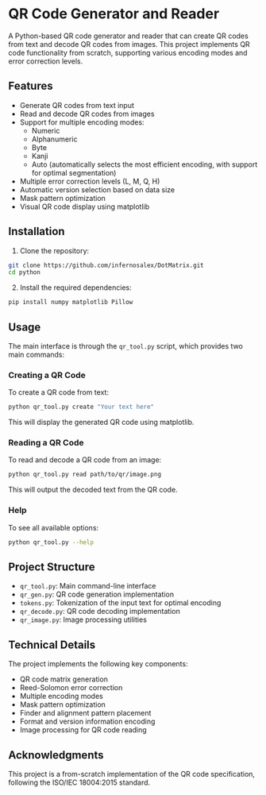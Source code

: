 # QR Code Generator and Reader

A Python-based QR code generator and reader that can create QR codes from text and decode QR codes from images. This project implements QR code functionality from scratch, supporting various encoding modes and error correction levels.

## Features

- Generate QR codes from text input
- Read and decode QR codes from images
- Support for multiple encoding modes:
  - Numeric
  - Alphanumeric
  - Byte
  - Kanji
  - Auto (automatically selects the most efficient encoding, with support for optimal segmentation)
- Multiple error correction levels (L, M, Q, H)
- Automatic version selection based on data size
- Mask pattern optimization
- Visual QR code display using matplotlib

## Installation

1. Clone the repository:
```bash
git clone https://github.com/infernosalex/DotMatrix.git
cd python
```

2. Install the required dependencies:
```bash
pip install numpy matplotlib Pillow
```

## Usage

The main interface is through the `qr_tool.py` script, which provides two main commands:

### Creating a QR Code

To create a QR code from text:

```bash
python qr_tool.py create "Your text here"
```

This will display the generated QR code using matplotlib.

### Reading a QR Code

To read and decode a QR code from an image:

```bash
python qr_tool.py read path/to/qr/image.png
```

This will output the decoded text from the QR code.

### Help

To see all available options:

```bash
python qr_tool.py --help
```

## Project Structure

- `qr_tool.py`: Main command-line interface
- `qr_gen.py`: QR code generation implementation
- `tokens.py`: Tokenization of the input text for optimal encoding
- `qr_decode.py`: QR code decoding implementation
- `qr_image.py`: Image processing utilities

## Technical Details

The project implements the following key components:

- QR code matrix generation
- Reed-Solomon error correction
- Multiple encoding modes
- Mask pattern optimization
- Finder and alignment pattern placement
- Format and version information encoding
- Image processing for QR code reading

## Acknowledgments

This project is a from-scratch implementation of the QR code specification, following the ISO/IEC 18004:2015 standard. 